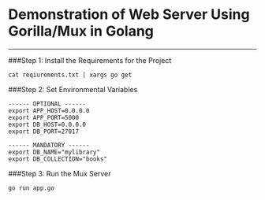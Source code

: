 

# Demonstration of Web Server Using Gorilla/Mux in Golang

---

###Step 1: Install the Requirements for the Project
```shell
cat reqiurements.txt | xargs go get
```

###Step 2: Set Environmental Variables
```shell
------ OPTIONAL ------
export APP_HOST=0.0.0.0
export APP_PORT=5000
export DB_HOST=0.0.0.0
export DB_PORT=27017

------ MANDATORY ------
export DB_NAME="mylibrary"
export DB_COLLECTION="books"
```

###Step 3: Run the Mux Server
```shell
go run app.go
```